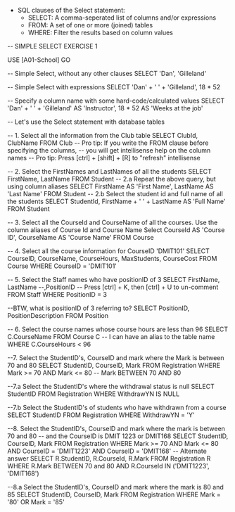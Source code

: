 - SQL clauses of the Select statement:
	- SELECT: A comma-seperated list of columns and/or expressions
	- FROM: A set of one or more (joined) tables
	- WHERE: Filter the results based on column values


-- SIMPLE SELECT EXERCISE 1

USE [A01-School]
GO

-- Simple Select, without any other clauses
SELECT 'Dan', 'Gilleland'

-- Simple Select with expressions
SELECT 'Dan' + ' ' + 'Gilleland', 18 * 52

-- Specify a column name with some hard-code/calculated values
SELECT 'Dan' + ' ' + 'Gilleland' AS 'Instructor',
	   18 * 52 AS 'Weeks at the job'

-- Let's use the Select statement with database tables

-- 1. Select all the information from the Club table
SELECT	ClubId, ClubName
FROM	Club 
-- Pro tip: If you write the FROM clause before specifying the columns,
--			you will get intellisense help on the column names
-- Pro tip: Press [ctrl] + [shift] + [R] to "refresh" intellisense

-- 2. Select the FirstNames and LastNames of all the students
SELECT	FirstName, LastName
FROM	Student
-- 2.a Repeat the above query, but using column aliases
SELECT	FirstName AS 'First Name', LastName AS 'Last Name'
FROM	Student
-- 2.b Select the student id and full name of all the students
SELECT	StudentId, FirstName + ' ' + LastName AS 'Full Name'
FROM	Student

-- 3. Select all the CourseId and CourseName of all the courses. Use the column aliases of Course Id and Course Name
Select	CourseId AS 'Course ID', CourseName AS 'Course Name'
FROM	Course

-- 4. Select all the course information for CourseID 'DMIT101'
SELECT	CourseID, CourseName, CourseHours, MaxStudents, CourseCost
FROM	Course
WHERE	CourseID = 'DMIT101'

-- 5. Select the Staff names who have positionID of 3
SELECT	FirstName, LastName
		--,PositionID -- Press [ctrl] + K, then [ctrl] + U to un-comment
FROM	Staff
WHERE	PositionID = 3

--BTW, what is positionID of 3 referring to?
SELECT	PositionID, PositionDescription
FROM	Position

-- 6. Select the course names whose course hours are less than 96
SELECT	C.CourseName
FROM	Course C -- I can have an alias to the table name
WHERE	C.CourseHours < 96

--7. Select the StudentID's, CourseID and mark where the Mark is between 70 and 80
SELECT StudentID, CourseID, Mark
FROM Registration
WHERE Mark >= 70 AND Mark <= 80
--	  Mark BETWEEN 70 AND 80

--7.a Select the StudentID's where the withdrawal status is null
SELECT	StudentID 
FROM	Registration
WHERE	WithdrawYN IS NULL

--7.b Select the StudentID's of students who have withdrawn from a course
SELECT	StudentID
FROM	Registration
WHERE	WithdrawYN = 'Y'

--8. Select the StudentID's, CourseID and mark where the mark is between 70 and 80
--	 and the CourseID is DMIT 1223 or DMIT168
SELECT	StudentID, CourseID, Mark
FROM	Registration 
WHERE	Mark >= 70 AND Mark <= 80 AND CourseID = 'DMIT1223' AND CourseID = 'DMIT168'
-- Alternate answer
SELECT	R.StudentID, R.CourseId, R.Mark
FROM	Registration R
WHERE	R.Mark BETWEEN 70 and 80
  AND	R.CourseId IN ('DMIT1223', 'DMIT168')

--8.a Select the StudentID's, CourseID and mark where the mark is 80 and 85
SELECT	StudentID, CourseID, Mark
FROM	Registration
WHERE	Mark = '80' OR Mark = '85'